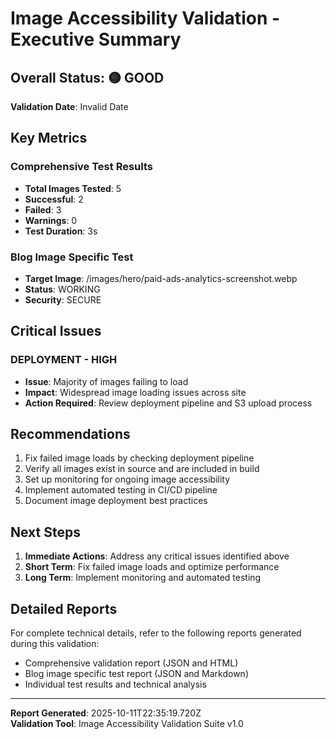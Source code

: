 # Image Accessibility Validation - Executive Summary

## Overall Status: 🟡 GOOD

**Validation Date**: Invalid Date

## Key Metrics

### Comprehensive Test Results
- **Total Images Tested**: 5
- **Successful**: 2
- **Failed**: 3
- **Warnings**: 0
- **Test Duration**: 3s

### Blog Image Specific Test
- **Target Image**: /images/hero/paid-ads-analytics-screenshot.webp
- **Status**: WORKING
- **Security**: SECURE

## Critical Issues


### DEPLOYMENT - HIGH
- **Issue**: Majority of images failing to load
- **Impact**: Widespread image loading issues across site
- **Action Required**: Review deployment pipeline and S3 upload process


## Recommendations

1. Fix failed image loads by checking deployment pipeline
2. Verify all images exist in source and are included in build
3. Set up monitoring for ongoing image accessibility
4. Implement automated testing in CI/CD pipeline
5. Document image deployment best practices

## Next Steps

1. **Immediate Actions**: Address any critical issues identified above
2. **Short Term**: Fix failed image loads and optimize performance
3. **Long Term**: Implement monitoring and automated testing

## Detailed Reports

For complete technical details, refer to the following reports generated during this validation:

- Comprehensive validation report (JSON and HTML)
- Blog image specific test report (JSON and Markdown)
- Individual test results and technical analysis

---

**Report Generated**: 2025-10-11T22:35:19.720Z  
**Validation Tool**: Image Accessibility Validation Suite v1.0
